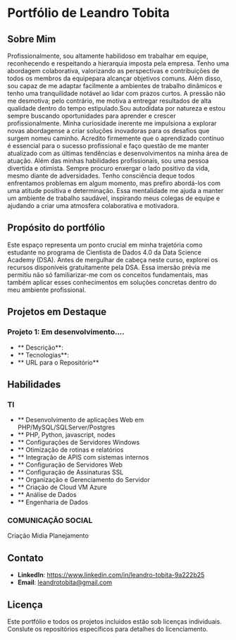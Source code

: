 # Portfólio de Leandro Tobita

## Sobre Mim

Profissionalmente, sou altamente habilidoso em trabalhar em equipe, reconhecendo e respeitando a hierarquia imposta pela empresa. Tenho uma abordagem colaborativa, valorizando as perspectivas e contribuições de todos os membros da equipepara alcançar objetivos comuns. Além disso, sou capaz de me adaptar facilmente a ambientes de trabalho dinâmicos e tenho uma tranquilidade notável ao lidar com prazos curtos. A pressão não me desmotiva; pelo contrário, me motiva a entregar resultados de alta qualidade dentro do tempo estipulado.Sou autodidata por natureza e estou sempre buscando oportunidades para aprender e crescer profissionalmente. Minha curiosidade inerente me impulsiona a explorar novas abordagense a criar soluções inovadoras para os desafios que surgem nomeu caminho. Acredito firmemente que o aprendizado contínuo é essencial para o sucesso profissional e faço questão de me manter atualizado com as últimas tendências e desenvolvimentos na minha área de atuação. Além das minhas habilidades profissionais, sou uma pessoa divertida e otimista. Sempre procuro enxergar o lado positivo da vida, mesmo diante de adversidades. Tenho consciência deque todos enfrentamos problemas em algum momento, mas prefiro abordá-los com uma atitude positiva e determinação. Essa mentalidade me ajuda a manter um ambiente de trabalho saudável, inspirando meus colegas de equipe e ajudando a criar uma atmosfera colaborativa e motivadora.

## Propósito do portfólio

Este espaço representa um ponto crucial em minha trajetória como estudante no programa de Cientista de Dados 4.0 da Data Science Academy (DSA). Antes de mergulhar de cabeça neste curso, explorei os recursos disponíveis gratuitamente pela DSA. Essa imersão prévia me permitiu não só familiarizar-me com os conceitos fundamentais, mas também aplicar esses conhecimentos em soluções concretas dentro do meu ambiente profissional.


## Projetos em Destaque

### Projeto 1: Em desenvolvimento....

- ** Descrição**:
- ** Tecnologias**:
- ** URL para o Repositório**

## Habilidades

### TI
- ** Desenvolvimento de aplicações Web em PHP/MySQL/SQLServer/Postgres
- ** PHP, Python, javascript, nodes
- ** Configurações de Servidores Windows
- ** Otimização de rotinas e relatórios
- ** Integração de APIS com sistemas internos
- ** Configuração de Servidores Web
- ** Configuração de Assinaturas SSL
- ** Organização e Gerenciamento do Servidor
- ** Criação de Cloud VM Azure
- ** Análise de Dados
- ** Engenharia de Dados

### COMUNICAÇÃO SOCIAL
Criação
Midia
Planejamento


## Contato

- **LinkedIn**: https://www.linkedin.com/in/leandro-tobita-9a222b25
- **Email**: leandrotobita@gmail.com

## Licença

Este portfólio e todos os projetos incluidos estão sob licenças individuais. Conslute os repositórios específicos para detalhes do licenciamento.
